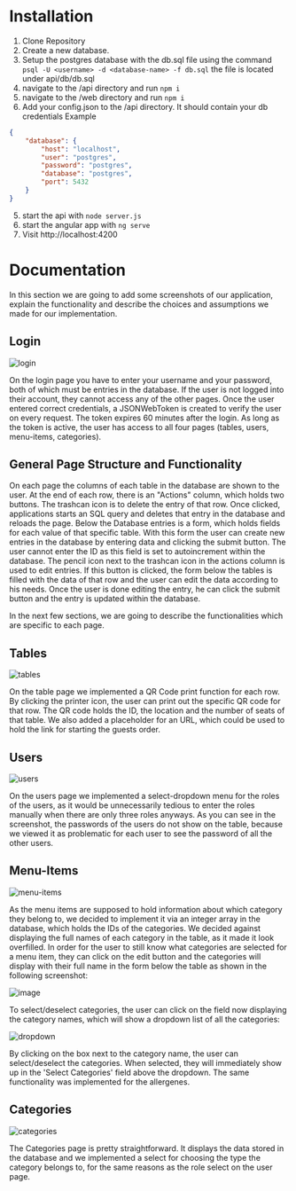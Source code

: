 # Installation
1. Clone Repository
2. Create a new database.
3. Setup the postgres database with the db.sql file using the command ```psql -U <username> -d <database-name> -f db.sql``` the file is located under api/db/db.sql
4. navigate to the /api directory and run ```npm i```
5. navigate to the /web directory and run ```npm i```
6. Add your config.json to the /api directory. It should contain your db credentials
Example
```json
{
    "database": {
        "host": "localhost",
        "user": "postgres",
        "password": "postgres",
        "database": "postgres",
        "port": 5432
    }
}

```
5. start the api with ```node server.js```
6. start the angular app with ```ng serve```
7. Visit http://localhost:4200


# Documentation

In this section we are going to add some screenshots of our application, explain the functionality and describe the choices and assumptions we made for our implementation.

## Login

![login](https://user-images.githubusercontent.com/86632022/153424176-d86a9457-6122-4b38-806d-6da509c82f59.png)

On the login page you have to enter your username and your password, both of which must be entries in the database. If the user is not logged into their account, they cannot access any of the other pages. Once the user entered correct credentials, a JSONWebToken is created to verify the user on every request. The token expires 60 minutes after the login. As long as the token is active, the user has access to all four pages (tables, users, menu-items, categories).

## General Page Structure and Functionality

On each page the columns of each table in the database are shown to the user. At the end of each row, there is an "Actions" column, which holds two buttons. The trashcan icon is to delete the entry of that row. Once clicked, applications starts an SQL query and deletes that entry in the database and reloads the page.
Below the Database entries is a form, which holds fields for each value of that specific table. With this form the user can create new entries in the database by entering data and clicking the submit button. The user cannot enter the ID as this field is set to autoincrement within the database.
The pencil icon next to the trashcan icon in the actions column is used to edit entries. If this button is clicked, the form below the tables is filled with the data of that row and the user can edit the data according to his needs. Once the user is done editing the entry, he can click the submit button and the entry is updated within the database.

In the next few sections, we are going to describe the functionalities which are specific to each page.

## Tables

![tables](https://user-images.githubusercontent.com/86632022/153428745-b09f4e7c-669c-42fe-9f88-bb38cfc8d2e7.png)

On the table page we implemented a QR Code print function for each row. By clicking the printer icon, the user can print out the specific QR code for that row. The QR code holds the ID, the location and the number of seats of that table. We also added a placeholder for an URL, which could be used to hold the link for starting the guests order.

## Users

![users](https://user-images.githubusercontent.com/86632022/153434235-f06ab40d-1ce7-4b88-8782-24ee4b90467e.png)

On the users page we implemented a select-dropdown menu for the roles of the users, as it would be unnecessarily tedious to enter the roles manually when there are only three roles anyways. As you can see in the screenshot, the passwords of the users do not show on the table, because we viewed it as problematic for each user to see the password of all the other users.

## Menu-Items

![menu-items](https://user-images.githubusercontent.com/86632022/153436031-09b7a014-be40-4303-981e-571a6d095249.png)

As the menu items are supposed to hold information about which category they belong to, we decided to implement it via an integer array in the database, which holds the IDs of the categories. We decided against displaying the full names of each category in the table, as it made it look overfilled.
In order for the user to still know what categories are selected for a menu item, they can click on the edit button and the categories will display with their full name in the form below the table as shown in the following screenshot:

![image](https://user-images.githubusercontent.com/86632022/153443828-b58c0ff1-ca2b-4aad-91ea-e0a39cd95a3c.png)

To select/deselect categories, the user can click on the field now displaying the category names, which will show a dropdown list of all the categories:

![dropdown](https://user-images.githubusercontent.com/86632022/153444258-b411ac5b-373c-433f-b12e-d3790682f4d3.png)

By clicking on the box next to the category name, the user can select/deselect the categories. When selected, they will immediately show up in the 'Select Categories' field above the dropdown. The same functionality was implemented for the allergenes.

## Categories

![categories](https://user-images.githubusercontent.com/86632022/153446617-0441f5a7-9261-4a3d-aaf3-0f1ed298951f.png)

The Categories page is pretty straightforward. It displays the data stored in the database and we implemented a select for choosing the type the category belongs to, for the same reasons as the role select on the user page.
